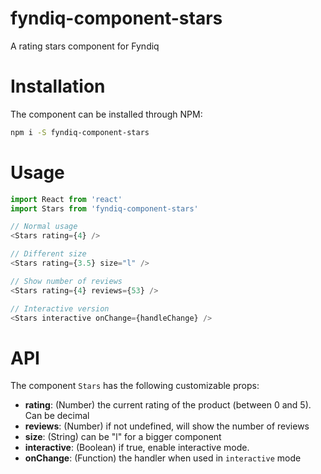# fyndiq-component-stars

A rating stars component for Fyndiq

# Installation

The component can be installed through NPM:

``` bash
npm i -S fyndiq-component-stars
```

# Usage

``` js
import React from 'react'
import Stars from 'fyndiq-component-stars'

// Normal usage
<Stars rating={4} />

// Different size
<Stars rating={3.5} size="l" />

// Show number of reviews
<Stars rating={4} reviews={53} />

// Interactive version
<Stars interactive onChange={handleChange} />
```

# API

The component `Stars` has the following customizable props:

- **rating**: (Number) the current rating of the product (between 0 and 5). Can be decimal
- **reviews**: (Number) if not undefined, will show the number of reviews
- **size**: (String) can be "l" for a bigger component
- **interactive**: (Boolean) if true, enable interactive mode.
- **onChange**: (Function) the handler when used in `interactive` mode
